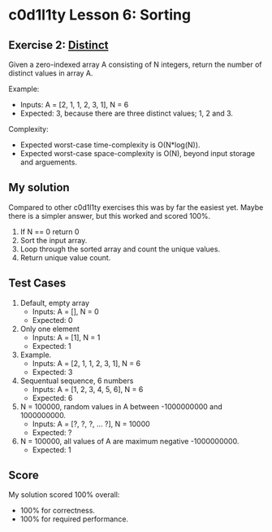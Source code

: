 # c0d1l1ty Lesson 6: Sorting
## Exercise 2: [Distinct](https://codility.com/programmers/task/distinct/)

Given a zero-indexed array A consisting of N integers, return the number of
distinct values in array A.

Example:
- Inputs: A = [2, 1, 1, 2, 3, 1], N = 6
- Expected: 3, because there are three distinct values; 1, 2 and 3.

Complexity:
* Expected worst-case time-complexity is O(N*log(N)).
* Expected worst-case space-complexity is O(N), beyond input storage and
arguements.

## My solution

Compared to other c0d1l1ty exercises this was by far the easiest yet. Maybe
there is a simpler answer, but this worked and scored 100%.

1. If N == 0 return 0
2. Sort the input array.
3. Loop through the sorted array and count the unique values.
4. Return unique value count.

## Test Cases

1. Default, empty array
    * Inputs: A = [], N = 0
    * Expected: 0
2. Only one element
    * Inputs: A = [1], N = 1
    * Expected: 1
3. Example.
    * Inputs: A = [2, 1, 1, 2, 3, 1], N = 6
    * Expected: 3
4. Sequentual sequence, 6 numbers
    * Inputs: A = [1, 2, 3, 4, 5, 6], N = 6
    * Expected: 6
5. N = 100000, random values in A between -1000000000 and 1000000000.
    * Inputs: A = [?, ?, ?, ... ?], N = 10000
    * Expected: ?
6. N = 100000, all values of A are maximum negative -1000000000.
    * Expected: 1

## Score

My solution scored 100% overall:
 - 100% for correctness.
 - 100% for required performance.
